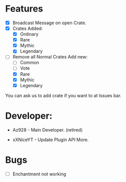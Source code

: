 # Features

- [x] Broadcast Message on open Crate.
- [x] Crates Added:
    - [x] Ordinary
    - [x] Rare
    - [x] Mythic
    - [x] Legendary
- [ ] Remove all Normal Crates Add new:
    - [ ] Common
    - [ ] Vote
    - [x] Rare
    - [x] Mythic
    - [x] Legendary
    
 You can ask us to add crate if you want to at Issues bar.
 
 # Developer:
 
 * Az928 - Main Developer. (retired)
 
 * xXNiceYT - Update Plugin API More.

# Bugs
- [ ] Enchantment not working
